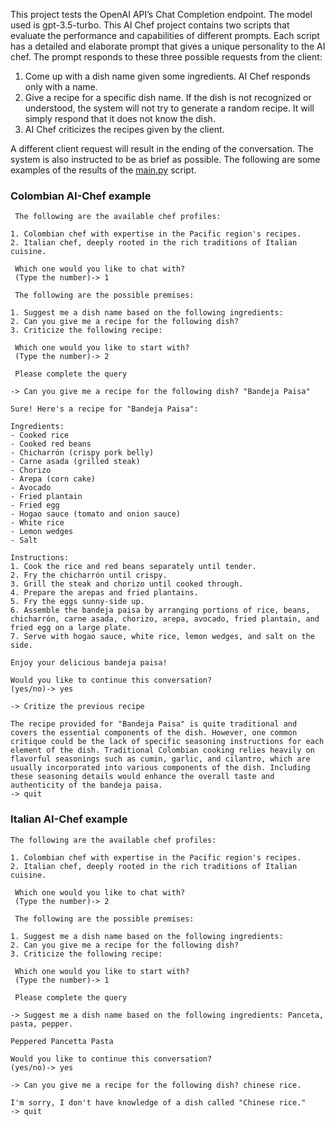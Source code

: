 This project tests the OpenAI API’s Chat Completion endpoint. The model used is gpt-3.5-turbo. This AI Chef project contains two scripts that evaluate the performance and capabilities of different prompts. Each script has a detailed and elaborate prompt that gives a unique personality to the AI chef. The prompt responds to these three possible requests from the client:

1. Come up with a dish name given some ingredients. AI Chef responds only with a name.
2. Give a recipe for a specific dish name. If the dish is not recognized or understood, the system will not try to generate a random recipe. It will simply respond that it does not know the dish.
3. AI Chef criticizes the recipes given by the client.

A different client request will result in the ending of the conversation.
The system is also instructed to be as brief as possible. The following are some examples of the results of the [main.py](./main.py) script. 

### Colombian AI-Chef example

```
 The following are the available chef profiles: 

1. Colombian chef with expertise in the Pacific region's recipes.
2. Italian chef, deeply rooted in the rich traditions of Italian cuisine.

 Which one would you like to chat with? 
 (Type the number)-> 1

 The following are the possible premises: 

1. Suggest me a dish name based on the following ingredients: 
2. Can you give me a recipe for the following dish? 
3. Criticize the following recipe: 

 Which one would you like to start with? 
 (Type the number)-> 2

 Please complete the query 

-> Can you give me a recipe for the following dish? "Bandeja Paisa"

Sure! Here's a recipe for "Bandeja Paisa":

Ingredients:
- Cooked rice
- Cooked red beans
- Chicharrón (crispy pork belly)
- Carne asada (grilled steak)
- Chorizo
- Arepa (corn cake)
- Avocado
- Fried plantain
- Fried egg
- Hogao sauce (tomato and onion sauce)
- White rice
- Lemon wedges
- Salt

Instructions:
1. Cook the rice and red beans separately until tender.
2. Fry the chicharrón until crispy.
3. Grill the steak and chorizo until cooked through.
4. Prepare the arepas and fried plantains.
5. Fry the eggs sunny-side up.
6. Assemble the bandeja paisa by arranging portions of rice, beans, chicharrón, carne asada, chorizo, arepa, avocado, fried plantain, and fried egg on a large plate.
7. Serve with hogao sauce, white rice, lemon wedges, and salt on the side.

Enjoy your delicious bandeja paisa!

Would you like to continue this conversation?
(yes/no)-> yes

-> Critize the previous recipe

The recipe provided for "Bandeja Paisa" is quite traditional and covers the essential components of the dish. However, one common critique could be the lack of specific seasoning instructions for each element of the dish. Traditional Colombian cooking relies heavily on flavorful seasonings such as cumin, garlic, and cilantro, which are usually incorporated into various components of the dish. Including these seasoning details would enhance the overall taste and authenticity of the bandeja paisa.
-> quit
```

### Italian AI-Chef example

```
The following are the available chef profiles: 

1. Colombian chef with expertise in the Pacific region's recipes.
2. Italian chef, deeply rooted in the rich traditions of Italian cuisine.

 Which one would you like to chat with? 
 (Type the number)-> 2

 The following are the possible premises: 

1. Suggest me a dish name based on the following ingredients: 
2. Can you give me a recipe for the following dish? 
3. Criticize the following recipe: 

 Which one would you like to start with? 
 (Type the number)-> 1

 Please complete the query 

-> Suggest me a dish name based on the following ingredients: Panceta, pasta, pepper.

Peppered Pancetta Pasta

Would you like to continue this conversation?
(yes/no)-> yes

-> Can you give me a recipe for the following dish? chinese rice.   

I'm sorry, I don't have knowledge of a dish called "Chinese rice."
-> quit
```